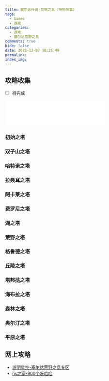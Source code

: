 ```yaml
---
title: 塞尔达传说-荒野之息（呀哈哈篇）
tags:
  - Games
  - 游戏
categories:
  - 游戏
  - 塞尔达荒野之息
comments: true
hide: false
date: 2021-12-07 10:25:49
permalink:
index_img:
---
```


## 攻略收集

- [ ] 待完成

<iframe frameborder="no" border="0" marginwidth="0" marginheight="0" width=330 height=86 src="//music.163.com/outchain/player?type=3&id=2065912094&auto=1&height=66"></iframe>

### 初始之塔

### 双子山之塔

### 哈特诺之塔

### 拉聂耳之塔

### 阿卡莱之塔

### 费罗尼之塔

### 湖之塔

### 荒野之塔

### 格鲁德之塔

### 丘陵之塔

### 塔邦挞之塔

### 海布拉之塔

### 森林之塔

### 奥尔汀之塔

### 平原之塔

## 网上攻略

- [游明星空-塞尔达荒野之息专区](https://www.gamersky.com/z/zeldabotw/)
- [ns之家-900个呀哈哈](https://www.nshome.com.cn/zelda17/203.html)
